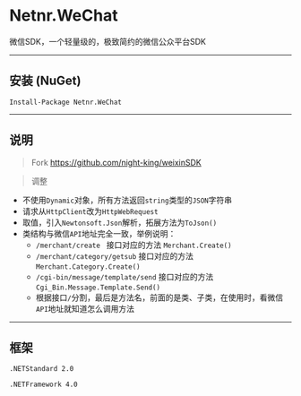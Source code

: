 # Netnr.WeChat
微信SDK，一个轻量级的，极致简约的微信公众平台SDK

----------
## 安装 (NuGet)
```
Install-Package Netnr.WeChat
```

----------
## 说明
> Fork https://github.com/night-king/weixinSDK

> 调整
- 不使用`Dynamic`对象，所有方法返回`string`类型的`JSON`字符串
- 请求从`HttpClient`改为`HttpWebRequest`
- 取值，引入`Newtonsoft.Json`解析，拓展方法为`ToJson()`
- 类结构与微信`API`地址完全一致，举例说明：
    - `/merchant/create ` 接口对应的方法 `Merchant.Create()`
    - `/merchant/category/getsub` 接口对应的方法 `Merchant.Category.Create()`
    - `/cgi-bin/message/template/send` 接口对应的方法 `Cgi_Bin.Message.Template.Send()`
    - 根据接口`/`分割，最后是方法名，前面的是类、子类，在使用时，看微信`API`地址就知道怎么调用方法

----------
## 框架
`.NETStandard 2.0`

`.NETFramework 4.0`
